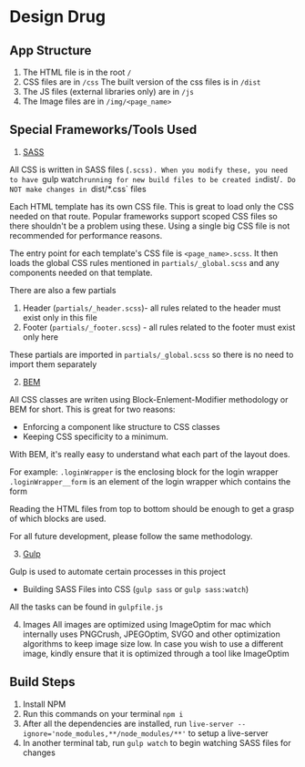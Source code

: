 # Design Drug

## App Structure

1. The HTML file is in the root `/`
2. CSS files are in `/css` The built version of the css files is in `/dist`
3. The JS files (external libraries only) are in `/js`
4. The Image files are in `/img/<page_name>`

## Special Frameworks/Tools Used

1. [SASS](http://sass-lang.com/)

All CSS is written in SASS files (`.scss). When you modify these, you need to have `gulp watch` running for new build files to be created in `dist/`. Do NOT make changes in `dist/*.css` files

Each HTML template has its own CSS file. This is great to load only the CSS needed on that route. Popular frameworks support scoped CSS files so there shouldn't be a problem using these. Using a single big CSS file is not recommended for performance reasons.

The entry point for each template's CSS file is `<page_name>.scss`. It then loads the global CSS rules mentioned in `partials/_global.scss` and any components needed on that template.

There are also a few partials
1. Header (`partials/_header.scss`)- all rules related to the header must exist only in this file
2. Footer (`partials/_footer.scss`) - all rules related to the footer must exist only here

These partials are imported in `partials/_global.scss` so there is no need to import them separately

2. [BEM](http://getbem.com/)

All CSS classes are writen using Block-Enlement-Modifier methodology or BEM for short. This is great for two reasons:
- Enforcing a component like structure to CSS classes
- Keeping CSS specificity to a minimum.

With BEM, it's really easy to understand what each part of the layout does.

For example:
`.loginWrapper` is the enclosing block for the login wrapper
`.loginWrapper__form` is an element of the login wrapper which contains the form

Reading the HTML files from top to bottom should be enough to get a grasp of which blocks are used.

For all future development, please follow the same methodology.

3. [Gulp](https://gulpjs.com/)

Gulp is used to automate certain processes in this project

- Building SASS Files into CSS (`gulp sass` or `gulp sass:watch`)

All the tasks can be found in `gulpfile.js`

4. Images
All images are optimized using ImageOptim for mac which internally uses PNGCrush, JPEGOptim, SVGO and other optimization algorithms to keep image size low. In case you wish to use a different image, kindly ensure that it is optimized through a tool like ImageOptim

## Build Steps

1. Install NPM
2. Run this commands on your terminal `npm i`
3. After all the dependencies are installed, run `live-server --ignore='node_modules,**/node_modules/**'` to setup a live-server
4. In another terminal tab, run `gulp watch` to begin watching SASS files for changes
